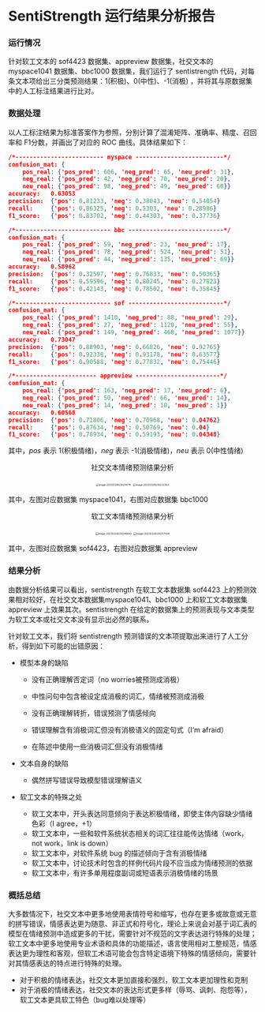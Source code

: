 # SentiStrength 运行结果分析报告

### 运行情况

针对软工文本的 sof4423 数据集、appreview 数据集，社交文本的 myspace1041 数据集、bbc1000 数据集，我们运行了 sentistrength 代码，对每条文本项给出三分类预测结果：1(积极)、0(中性)、-1(消极) ，并将其与原数据集中的人工标注结果进行比对。

### 数据处理

以人工标注结果为标准答案作为参照，分别计算了混淆矩阵、准确率、精度、召回率和 F1分数，并画出了对应的 ROC 曲线。具体结果如下：

```json
/*------------------------- myspace -------------------------*/
confusion_mat: {
	pos_real: {'pos_pred': 606, 'neg_pred': 65, 'neu_pred': 31},
	neg_real: {'pos_pred': 42, 'neg_pred': 70, 'neu_pred': 20},
	neu_real: {'pos_pred': 98, 'neg_pred': 49, 'neu_pred': 60}}
accuracy:	0.63053
precision:	{'pos': 0.81233, 'neg': 0.38043, 'neu': 0.54054}
recall:		{'pos': 0.86325, 'neg': 0.5303, 'neu': 0.28986}
f1_score:	{'pos': 0.83702, 'neg': 0.44303, 'neu': 0.37736}

/*--------------------------- bbc ---------------------------*/
confusion_mat: {
	pos_real: {'pos_pred': 59, 'neg_pred': 23, 'neu_pred': 17},
	neg_real: {'pos_pred': 78, 'neg_pred': 524, 'neu_pred': 51},
	neu_real: {'pos_pred': 44, 'neg_pred': 135, 'neu_pred': 69}}
accuracy:	0.58962
precision:	{'pos': 0.32597, 'neg': 0.76833, 'neu': 0.50365}
recall:		{'pos': 0.59596, 'neg': 0.80245, 'neu': 0.27823}
f1_score:	{'pos': 0.42143, 'neg': 0.78502, 'neu': 0.35845}

/*--------------------------- sof ---------------------------*/
confusion_mat: {
	pos_real: {'pos_pred': 1410, 'neg_pred': 88, 'neu_pred': 29},
	neg_real: {'pos_pred': 27, 'neg_pred': 1120, 'neu_pred': 55},
	neu_real: {'pos_pred': 149, 'neg_pred': 468, 'neu_pred': 1077}}
accuracy:	0.73047
precision:	{'pos': 0.88903, 'neg': 0.66826, 'neu': 0.92765}
recall:		{'pos': 0.92338, 'neg': 0.93178, 'neu': 0.63577}
f1_score:	{'pos': 0.90588, 'neg': 0.77832, 'neu': 0.75446}

/*----------------------- appreview ------------------------*/
confusion_mat: {
	pos_real: {'pos_pred': 163, 'neg_pred': 17, 'neu_pred': 6},
	neg_real: {'pos_pred': 50, 'neg_pred': 66, 'neu_pred': 14},
	neu_real: {'pos_pred': 14, 'neg_pred': 10, 'neu_pred': 1}}
accuracy:	0.60568
precision:	{'pos': 0.71806, 'neg': 0.70968, 'neu': 0.04762}
recall:		{'pos': 0.87634, 'neg': 0.50769, 'neu': 0.04}
f1_score:	{'pos': 0.78934, 'neg': 0.59193, 'neu': 0.04348}
```

其中，*pos* 表示 1(积极情绪)，*neg* 表示 -1(消极情绪)，*neu* 表示 0(中性情绪)

<center>
    <p>社交文本情绪预测结果分析</p>
    <img src="https://pictures-1312865652.cos.ap-nanjing.myqcloud.com/image-20230328230214715.webp" alt="image-20230328230214715" style="zoom:35%;" />
    <img src="https://pictures-1312865652.cos.ap-nanjing.myqcloud.com/image-20230328230232383.webp" alt="image-20230328230232383" style="zoom:35%;" />
</center>


其中，左图对应数据集 myspace1041，右图对应数据集 bbc1000

<center>
    <p>软工文本情绪预测结果分析</p>
    <img src="https://pictures-1312865652.cos.ap-nanjing.myqcloud.com/image-20230328230246642.webp" alt="image-20230328230246642" style="zoom:35%;" />
    <img src="https://pictures-1312865652.cos.ap-nanjing.myqcloud.com/image-20230328230257928.webp" alt="image-20230328230257928" style="zoom:35%;" />
</center>


其中，左图对应数据集 sof4423，右图对应数据集 appreview

### 结果分析

由数据分析结果可以看出，sentistrength 在软工文本数据集 sof4423 上的预测效果相对较好，在社交文本数据集myspace1041、bbc1000 上和软工文本数据集 appreview 上效果其次。sentistrength 在给定的数据集上的预测表现与文本类型为软工文本或社交文本没有显示出必然的联系。

针对软工文本，我们将 sentistrength 预测错误的文本项提取出来进行了人工分析，得到如下可能的出错原因：

- 模型本身的缺陷

    - 没有正确理解否定词（no worries被预测成消极）

    - 中性问句中包含被设定成消极的词汇，情绪被预测成消极
    - 没有正确理解转折，错误预测了情感倾向
    - 错误理解含有消极词汇但没有消极语义的固定句式（I‘m afraid）
    - 在陈述中使用一些消极词汇但没有消极情绪

- 文本自身的缺陷

    - 偶然拼写错误导致模型错误理解语义

- 软工文本的特殊之处
    - 软工文本中，开头表达同意倾向于表达积极情绪，即使主体内容缺少情绪色彩（I agree，+1）
    - 软工文本中，一些和软件系统状态相关的词汇往往能传达情绪（work，not work，link is down）
    - 软工文本中，对软件系统 bug 的描述倾向于含有消极情绪
    - 软工文本中，讨论技术时包含的样例代码片段不应当成为情绪预测的依据
    - 软工文本中，有许多单用程度副词或短语表示消极情绪的场景

### 概括总结

大多数情况下，社交文本中更多地使用表情符号和缩写，也存在更多或故意或无意的拼写错误，情感表达更为随意、非正式和符号化，理论上来说会对基于词汇表的模型在情绪预测中造成更多的干扰，需要针对不规范的文字表达进行特殊的处理；软工文本中更多地使用专业术语和具体的功能描述，语言使用相对工整规范，情感表达更为理性和客观，但软工术语可能会包含特定语境下特殊的情感倾向，需要针对其情感表达的特点进行特殊的处理。

- 对于积极的情绪表达，社交文本更加直接和强烈，软工文本更加理性和克制
- 对于消极的情绪表达，社交文本的表达形式更多样（辱骂、讽刺、抱怨等），软工文本更具软工特色（bug难以处理等）



